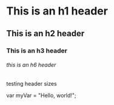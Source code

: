 # This is an h1 header
## This is an h2 header
### This is an h3 header
###### this is an h6 header
testing header sizes

var myVar = "Hello, world!";
